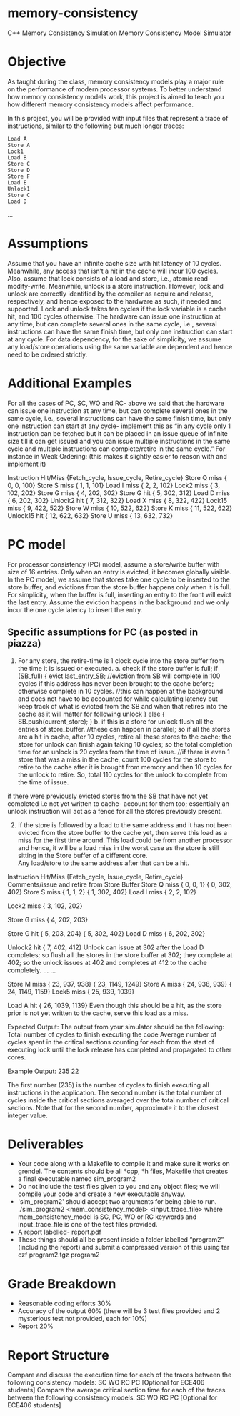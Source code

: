 # memory-consistency
C++ Memory Consistency Simulation
Memory Consistency Model Simulator
# Objective
 As taught during the class, memory consistency models play a major rule on the performance of modern processor systems. To better understand how memory consistency models work, this project is aimed to teach you how different memory consistency models affect performance.
 
 In this project, you will be provided with input files that represent a trace of instructions, similar to the following but much longer traces:

    Load A
    Store A
    Lock1
    Load B
    Store C
    Store D
    Store F
    Load E
    Unlock1
    Store C
    Load D
…
    
# Assumptions
 Assume that you have an infinite cache size with hit latency of 10 cycles. Meanwhile, any access that isn’t a hit in the cache will incur 100 cycles. Also, assume that lock consists of a load and store, i.e., atomic read-modify-write. Meanwhile, unlock is a store instruction. However, lock and unlock are correctly identified by the compiler as acquire and release, respectively, and hence exposed to the hardware as such, if needed and supported. Lock and unlock takes ten cycles if the lock variable is a cache hit, and 100 cycles otherwise. The hardware can issue one instruction at any time, but can complete several ones in the same cycle, i.e., several instructions can have the same finish time, but only one instruction can start at any cycle. For data dependency, for the sake of simplicity, we assume any load/store operations using the same variable are dependent and hence need to be ordered strictly.

# Additional Examples
 For all the cases of PC, SC, WO and RC- above we said that the hardware can issue one instruction at any time, but can complete several ones in the same cycle, i.e., several instructions can have the same finish time, but only one instruction can start at any cycle- implement this as “in any cycle only 1 instruction can be fetched but it can be placed in an issue queue of infinite size till it can get issued and you can issue multiple instructions in the same cycle and multiple instructions can complete/retire in the same cycle.”
 For instance in Weak Ordering: (this makes it slightly easier to reason with and implement it) 

 Instruction
 Hit/Miss
 {Fetch_cycle, Issue_cycle, Retire_cycle}
 Store Q
 miss
 { 0, 0, 100}
 Store S
 miss
 { 1, 1, 101}
 Load I
 miss
 { 2, 2, 102}
 Lock2
 miss
{ 3, 102, 202}
 Store G
 miss
 { 4, 202, 302}
 Store G
 hit
 { 5, 302, 312}
 Load D
 miss
 { 6, 202, 302}
 Unlock2
 hit
 { 7, 312, 322}
 Load X
 miss
 { 8, 322, 422}
 Lock15
 miss
 { 9, 422, 522}
 Store W
 miss
 { 10, 522, 622}
 Store K
 miss
 { 11, 522, 622}
 Unlock15
 hit
 { 12, 622, 632}
 Store U
 miss
 { 13, 632, 732}

# PC model
 For processor consistency (PC) model, assume a store/write buffer with size of 16 entries. Only when an entry is evicted, it becomes globally visible. In the PC model, we assume that stores take one cycle to be inserted to the store buffer, and evictions from the store buffer happens only when it is full. For simplicity, when the buffer is full, inserting an entry to the front will evict the last entry. Assume the eviction happens in the background and we only incur the one cycle latency to insert the entry. 
## Specific assumptions for PC (as posted in piazza)
 1. For any store, the retire-time is 1 clock cycle into the store buffer from the time it is issued or executed.
 a. check if the store buffer is full; 
 if (SB_full) {
 evict last_entry_SB; //eviction from SB will complete in 100 cycles if this address has never been brought to the cache before; otherwise complete in 10 cycles.
 //this can happen at the background and does not have to be accounted for while calculating latency but keep track of what is evicted from the SB and when that retires into the cache as it will matter for following unlock 
 } else {
 SB.push(current_store);
 }
 b. if this is a store for unlock 
 flush all the entries of store_buffer. 
 //these can happen in parallel; so if all the stores are a hit in cache, after 10 cycles, retire all these stores to the cache; the store for unlock can finish again taking 10 cycles; so the total completion time for an unlock is 20 cycles from the time of issue.
 //if there is even 1 store that was a miss in the cache, count 100 cycles for the store to retire to the cache after it is brought from memory and then 10 cycles for the unlock to retire. So, total 110 cycles for the unlock to complete from the time of issue. 
 
 if there were previously evicted stores from the SB that have not yet completed i.e not yet written to cache- account for them too; essentially an unlock instruction will act as a fence for all the stores previously present.  
 
 2. If the store is followed by a load to the same address and it has not been evicted from the store buffer to the cache yet, then serve this load as a miss for the first time around. This load could be from another processor and hence, it will be a load miss in the worst case as the store is still sitting in the Store buffer of a different core.   
 Any load/store to the same address after that can be a hit.
 
 Instruction
 Hit/Miss
 {Fetch_cycle, Issue_cycle, Retire_cycle}
 Comments/issue and retire from Store Buffer
 Store Q
 miss
 { 0, 0, 1}
 { 0, 302, 402}
 Store S
 miss
 { 1, 1, 2}
 { 1, 302, 402}
 Load I
 miss
 { 2, 2, 102}
 
 
 Lock2
 miss
 { 3, 102, 202}
 
 
 Store G
 miss
 { 4, 202, 203}
 
 
 Store G
 hit
 { 5, 203, 204}
 { 5, 302, 402}
 Load D
 miss
 { 6, 202, 302}
 
 
 Unlock2
 hit
 { 7, 402, 412}
 Unlock can issue at 302 after the Load D completes; so flush all the stores in the store buffer at 302; they complete at 402; so the unlock issues at 402 and completes at 412 to the cache completely.
 …
 …
 
 Store M
 miss
 { 23, 937, 938}
 { 23, 1149, 1249}
 Store A
 miss
 { 24, 938, 939}
 { 24, 1149, 1159}
 Lock5
 miss
 { 25, 939, 1039}
 
 
 Load A
 hit
 { 26, 1039, 1139}
 Even though this should be a hit, as the store prior is not yet written to the cache, serve this load as a miss.
 
 
 Expected Output: The output from your simulator should be the following:
 Total number of cycles to finish executing the code
 Average number of cycles spent in the critical sections counting for each from the start of executing lock until the lock release has completed and propagated to other cores.
 
 Example Output:
 235 22
 
 The first number (235) is the number of cycles to finish executing all instructions in the application. The second number is the total number of cycles inside the critical sections averaged over the total number of critical sections. Note that for the second number, approximate it to the closest integer value.


# Deliverables
 - Your code along with a Makefile to compile it and make sure it works on grendel.
   The contents should be all *cpp, *h files, Makefile that creates a final executable named sim_program2
 - Do not include the test files given to you and any object files; we will compile your code and create a new executable anyway.
 - 'sim_program2' should accept two arguments for being able to run.
   ./sim_program2 <mem_consistency_model> <input_trace_file>
   where mem_consistency_model is SC, PC, WO or RC keywords and input_trace_file is one of the test files provided.
 - A report labelled- report.pdf
 - These things should all be present inside a folder labelled “program2” (including the report) and submit a compressed version of this using tar czf program2.tgz program2
# Grade Breakdown
 - Reasonable coding efforts 30%
 - Accuracy of the output 60% (there will be 3 test files provided and 2 mysterious test not provided, each for 10%)
 - Report 20%

# Report Structure
 Compare and discuss the execution time for each of the traces between the following consistency models: 
 SC
 WO
 RC
 PC [Optional for ECE406 students]
 Compare the average critical section time for each of the traces between the following consistency models: 
 SC
 WO
 RC
 PC [Optional for ECE406 students]
 
